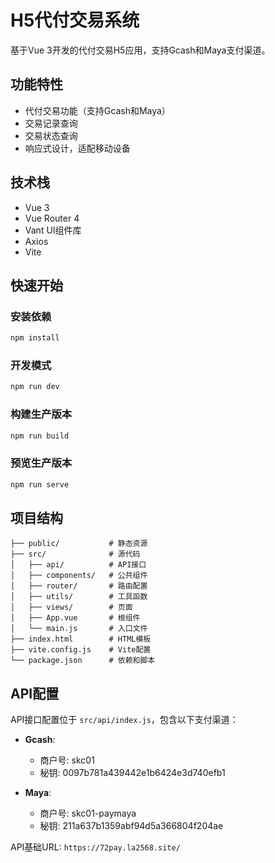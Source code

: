 # H5代付交易系统

基于Vue 3开发的代付交易H5应用，支持Gcash和Maya支付渠道。

## 功能特性

- 代付交易功能（支持Gcash和Maya）
- 交易记录查询
- 交易状态查询
- 响应式设计，适配移动设备

## 技术栈

- Vue 3
- Vue Router 4
- Vant UI组件库
- Axios
- Vite

## 快速开始

### 安装依赖

```bash
npm install
```

### 开发模式

```bash
npm run dev
```

### 构建生产版本

```bash
npm run build
```

### 预览生产版本

```bash
npm run serve
```

## 项目结构

```
├── public/           # 静态资源
├── src/              # 源代码
│   ├── api/          # API接口
│   ├── components/   # 公共组件
│   ├── router/       # 路由配置
│   ├── utils/        # 工具函数
│   ├── views/        # 页面
│   ├── App.vue       # 根组件
│   └── main.js       # 入口文件
├── index.html        # HTML模板
├── vite.config.js    # Vite配置
└── package.json      # 依赖和脚本
```

## API配置

API接口配置位于 `src/api/index.js`，包含以下支付渠道：

- **Gcash**: 
  - 商户号: skc01
  - 秘钥: 0097b781a439442e1b6424e3d740efb1

- **Maya**: 
  - 商户号: skc01-paymaya
  - 秘钥: 211a637b1359abf94d5a366804f204ae

API基础URL: `https://72pay.la2568.site/` 